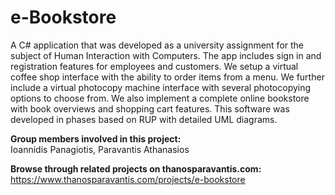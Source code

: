 # e-Bookstore
A C# application that was developed as a university assignment for the subject of Human Interaction with Computers. The app includes sign in and registration features for employees and customers. We setup a virtual coffee shop interface with the ability to order items from a menu. We further include a virtual photocopy machine interface with several photocopying options to choose from. We also implement a complete online bookstore with book overviews and shopping cart features. This software was developed in phases based on RUP with detailed UML diagrams.

**Group members involved in this project:**  
Ioannidis Panagiotis, Paravantis Athanasios

**Browse through related projects on thanosparavantis.com:**  
https://www.thanosparavantis.com/projects/e-bookstore
